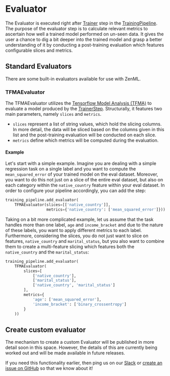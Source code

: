# Evaluator
The Evaluator is executed right after [Trainer](trainer.md) step in the [TrainingPipeline](../pipelines/training-pipeline.md).
The purpose of the evaluator step is to calculate relevant metrics to ascertain how well a trained model performed on 
un-seen data. It gives the user a chance to dig a bit deeper into the trained model and grasp a better 
understanding of it by conducting a post-training evaluation which features configurable slices and metrics.

## Standard Evaluators
There are some built-in evaluators available for use with ZenML.

### TFMAEvaluator
The TFMAEvaluator utilizes the [Tensorflow Model Analysis (TFMA)](https://github.com/tensorflow/model-analysis) 
to evaluate a model produced by the [TrainerStep](trainer.md). Structurally, it features two main parameters, 
namely `slices` and `metrics`.

* `slices` represent a list of string values, which hold the slicing columns. In more detail, the data 
  will be sliced based on the columns given in this list and the post-training evaluation will be 
  conducted on each slice.
* `metrics` define which metrics will be computed during the evaluation.

#### Example
Let's start with a simple example. Imagine you are dealing with a simple regression task on a single 
label and you want to compute the `mean_squared_error` of your trained model on the eval dataset. 
Moreover, you want to do this not just on a slice of the entire eval dataset, but also on each category 
within the `native_country` feature within your eval dataset. In order to configure your pipeline 
accordingly, you can add the step:

```python
training_pipeline.add_evaluator(
    TFMAEvaluator(slices=[['native_country']],
                  metrics={'native_country': ['mean_squared_error']}))
```

Taking on a bit more complicated example, let us assume that the task handles more than one label, 
`age` and `income_bracket` and due to the nature of these labels, you want to apply different metrics to each 
label. Furthermore, considering the slices, you do not just want to slice on features, `native_country` and 
`marital_status`, but you also want to combine them to create a multi-feature slicing which features both 
the `native_country` and the `marital_status`:

```python
training_pipeline.add_evaluator(
    TFMAEvaluator(
        slices=[
            ['native_country'],
            ['marital_status'],
            ['native_country', 'marital_status']
        ],
        metrics={
            'age': ['mean_squared_error'],
            'income_bracket': ['binary_crossentropy']
        }
    ))
```

## Create custom evaluator
The mechanism to create a custom Evaluator will be published in more detail soon in this space.
However, the details of this are currently being worked out and will be made available in future releases.

If you need this functionality earlier, then ping us on our [Slack](https://zenml.io/slack-invite) or [create an issue on GitHub](https://https://github.com/maiot-io/zenml) 
so that we know about it!